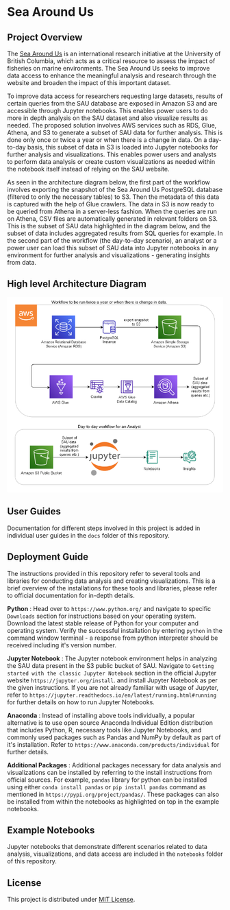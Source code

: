 # Sea Around Us

## Project Overview

The [Sea Around Us](http://www.seaaroundus.org/) is an international research initiative at the University of British Columbia, which acts as a critical resource to assess the impact of fisheries on marine environments. The Sea Around Us seeks to improve data access to enhance the meaningful analysis and research through the website and broaden the impact of this important dataset.

To improve data access for researchers requesting large datasets, results of certain queries from the SAU database are exposed in Amazon S3 and are accessible through Jupyter notebooks. This enables power users to do more in depth analysis on the SAU dataset and also visualize results as needed. The proposed solution involves AWS services such as RDS, Glue, Athena, and S3 to generate a subset of SAU data for further analysis. This is done only once or twice a year or when there is a change in data. On a day-to-day basis, this subset of data in S3 is loaded into Jupyter notebooks for further analysis and visualizations. This enables power users and analysts to perform data analysis or create custom visualizations as needed within the notebook itself instead of relying on the SAU website.

As seen in the architecture diagram below, the first part of the workflow involves exporting the snapshot of the Sea Around Us PostgreSQL database (filtered to only the necessary tables) to S3. Then the metadata of this data is captured with the help of Glue crawlers. The data in S3 is now ready to be queried from Athena in a server-less fashion. When the queries are run on Athena, CSV files are automatically generated in relevant folders on S3. This is the subset of SAU data highlighted in the diagram below, and the subset of data includes aggregated results from SQL queries for example. In the second part of the workflow (the day-to-day scenario), an analyst or a power user can load this subset of SAU data into Jupyter notebooks in any environment for further analysis and visualizations - generating insights from data.

## High level Architecture Diagram

![Architecture diagram](images/Architecture_Diagram.png)



## User Guides

Documentation for different steps involved in this project is added in individual user guides in the `docs` folder of this repository.

## Deployment Guide

The instructions provided in this repository refer to several tools and libraries for conducting data analysis and creating visualizations. This is a brief overview of the installations for these tools and libraries, please refer to official documentation for in-depth details.

**Python** : Head over to `https://www.python.org/` and navigate to specific `Downloads` section for instructions based on your operating system. Download the latest stable release of Python for your computer and operating system. Verify the successful installation by entering `python` in the command window terminal - a response from python interpreter should be received including it's version number.

**Jupyter Notebook** : The Jupyter notebook environment helps in analyzing the SAU data present in the S3 public bucket of SAU. Navigate to `Getting started with the classic Jupyter Notebook` section in the official Jupyter website `https://jupyter.org/install`. and install Jupyter Notebook as per the given instructions. If you are not already familiar with usage of Jupyter, refer to `https://jupyter.readthedocs.io/en/latest/running.html#running` for further details on how to run Jupyter Notebooks.

**Anaconda** : Instead of installing above tools individually, a popular alternative is to use open source Anaconda Individual Edition distribution that includes Python, R, necessary tools like Jupyter Notebooks, and commonly used packages such as Pandas and NumPy by default as part of it's installation. Refer to `https://www.anaconda.com/products/individual` for further details.

**Additional Packages** : Additional packages necessary for data analysis and visualizations can be installed by referring to the install instructions from official sources. For example, `pandas` library for python can be installed using either `conda install pandas` or `pip install pandas` command as mentioned in `https://pypi.org/project/pandas/`. These packages can also be installed from within the notebooks as highlighted on top in the example notebooks. 

## Example Notebooks

Jupyter notebooks that demonstrate different scenarios related to data analysis, visualizations, and data access are included in the `notebooks` folder of this repository.

## License

This project is distributed under [MIT License](https://github.com/UBC-CIC/Sea-Around-Us/blob/main/LICENSE).

